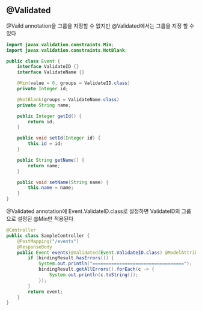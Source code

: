 ## @Validated

@Vaild annotation을 그룹을 지정할 수 없지만 @Validated에서는 그룹을 지정 할 수 있다

```java
import javax.validation.constraints.Min;
import javax.validation.constraints.NotBlank;

public class Event {
    interface ValidateID {}
    interface ValidateName {}

    @Min(value = 0, groups = ValidateID.class)
    private Integer id;

    @NotBlank(groups = ValidateName.class)
    private String name;

    public Integer getId() {
        return id;
    }

    public void setId(Integer id) {
        this.id = id;
    }

    public String getName() {
        return name;
    }

    public void setName(String name) {
        this.name = name;
    }
}
```

@Validated annotation에 Event.ValidateID.class로 설정하면 ValidateID의 그룹으로 설정된 @Min만 적용된다

```java
@Controller
public class SampleController {
    @PostMapping("/events")
    @ResponseBody
    public Event events(@Validated(Event.ValidateID.class) @ModelAttribute Event event, BindingResult bindingResult) {
        if (bindingResult.hasErrors()) {
            System.out.println("==================================");
            bindingResult.getAllErrors().forEach(c -> {
                System.out.println(c.toString());
            });
        }
        return event;
    }
}
```